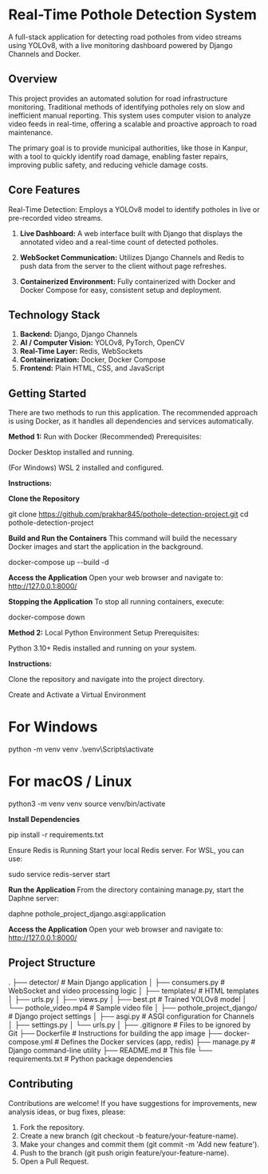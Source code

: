 # Real-Time Pothole Detection System
A full-stack application for detecting road potholes from video streams using YOLOv8, with a live monitoring dashboard powered by Django Channels and Docker.

## Overview
This project provides an automated solution for road infrastructure monitoring. Traditional methods of identifying potholes rely on slow and inefficient manual reporting. This system uses computer vision to analyze video feeds in real-time, offering a scalable and proactive approach to road maintenance.

The primary goal is to provide municipal authorities, like those in Kanpur, with a tool to quickly identify road damage, enabling faster repairs, improving public safety, and reducing vehicle damage costs.

## Core Features
Real-Time Detection: Employs a YOLOv8 model to identify potholes in live or pre-recorded video streams.

1. **Live Dashboard:** A web interface built with Django that displays the annotated video and a real-time count of detected potholes.

2. **WebSocket Communication:** Utilizes Django Channels and Redis to push data from the server to the client without page refreshes.

3. **Containerized Environment:** Fully containerized with Docker and Docker Compose for easy, consistent setup and deployment.

## Technology Stack

1. **Backend:** Django, Django Channels
2. **AI / Computer Vision:** YOLOv8, PyTorch, OpenCV
3. **Real-Time Layer:** Redis, WebSockets
4. **Containerization:** Docker, Docker Compose
5. **Frontend:** Plain HTML, CSS, and JavaScript

## Getting Started
There are two methods to run this application. The recommended approach is using Docker, as it handles all dependencies and services automatically.

**Method 1:** Run with Docker (Recommended)
Prerequisites:

Docker Desktop installed and running.

(For Windows) WSL 2 installed and configured.

**Instructions:**

**Clone the Repository**

git clone https://github.com/prakhar845/pothole-detection-project.git
cd pothole-detection-project

**Build and Run the Containers**
This command will build the necessary Docker images and start the application in the background.

docker-compose up --build -d

**Access the Application**
Open your web browser and navigate to: http://127.0.0.1:8000/

**Stopping the Application**
To stop all running containers, execute:

docker-compose down

**Method 2:** Local Python Environment Setup
Prerequisites:

Python 3.10+
Redis installed and running on your system.

**Instructions:**

Clone the repository and navigate into the project directory.

Create and Activate a Virtual Environment

# For Windows
python -m venv venv
.\venv\Scripts\activate

# For macOS / Linux
python3 -m venv venv
source venv/bin/activate

**Install Dependencies**

pip install -r requirements.txt

Ensure Redis is Running
Start your local Redis server. For WSL, you can use:

sudo service redis-server start

**Run the Application**
From the directory containing manage.py, start the Daphne server:

daphne pothole_project_django.asgi:application

**Access the Application**
Open your web browser and navigate to: http://127.0.0.1:8000/

## Project Structure
.
├── detector/                # Main Django application
│   ├── consumers.py         # WebSocket and video processing logic
│   ├── templates/           # HTML templates
│   ├── urls.py
│   ├── views.py
│   ├── best.pt              # Trained YOLOv8 model
│   └── pothole_video.mp4    # Sample video file
│
├── pothole_project_django/  # Django project settings
│   ├── asgi.py              # ASGI configuration for Channels
│   ├── settings.py
│   └── urls.py
│
├── .gitignore               # Files to be ignored by Git
├── Dockerfile               # Instructions for building the app image
├── docker-compose.yml       # Defines the Docker services (app, redis)
├── manage.py                # Django command-line utility
├── README.md                # This file
└── requirements.txt         # Python package dependencies

## Contributing
Contributions are welcome! If you have suggestions for improvements, new analysis ideas, or bug fixes, please:

1. Fork the repository.
2. Create a new branch (git checkout -b feature/your-feature-name).
3. Make your changes and commit them (git commit -m 'Add new feature').
4. Push to the branch (git push origin feature/your-feature-name).
5. Open a Pull Request.